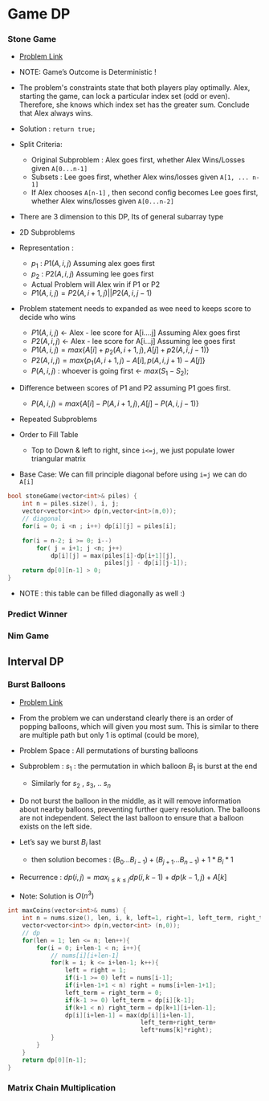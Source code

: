 # Game DP

### Stone Game

- [Problem Link](https://leetcode.com/problems/stone-game/)
- NOTE: Game’s Outcome is Deterministic !
- The problem's constraints state that both players play optimally. Alex, starting the game, can lock a particular index set (odd or even). Therefore, she knows which index set has the greater sum. Conclude that Alex always wins.
- Solution : `return true;`
- Split Criteria:
  - Original Subproblem : Alex goes first, whether Alex Wins/Losses given `A[0...n-1]`
  - Subsets : Lee goes first, whether Alex wins/losses given `A[1, ... n-1]`
  - If Alex chooses `A[n-1]` , then second config becomes Lee goes first, whether Alex wins/losses given `A[0...n-2]`

- There are 3 dimension to this DP, Its of general subarray type
- 2D Subproblems
- Representation :
  - $p_1$ : $P1(A, i, j)$ Assuming alex goes first
  - $p_2$ : $P2(A, i, j)$ Assuming lee goes first
  - Actual Problem will Alex win if P1 or P2
  - $P1(A, i, j) = P2(A, i+1, j) || P2(A, i, j-1)$

- Problem statement needs to expanded as wee need to keeps score to decide who wins
  - $P1(A,i,j)$ <- Alex - lee score for A[i….j] Assuming Alex goes first
  - $P2(A,i,j)$ <- Alex - lee score for A[i…j] Assuming lee goes first
  - $P1(A,i,j) = max \{A[i] + p_2(A,i+1,j) , A[j] + p2(A,i,j-1) \}$
  - $P2(A,i,j) = max \{  p_1(A,i+1,j)-A[i] , p(A,i,j+1)-A[j] \}$
  - $P(A,i,j)$ : whoever is going first <- $max(S_1 - S_2)$;

- Difference between scores of P1 and P2 assuming P1 goes first.
  - $P(A,i,j) = max \{A[i] - P(A,i+1,j) , A[j] - P(A,i,j-1) \}$

- Repeated Subproblems
- Order to Fill Table
  - Top to Down & left to right, since `i<=j`, we just populate lower triangular matrix

- Base Case: We can fill principle diagonal before using `i=j` we can do `A[i]`

````c++
bool stoneGame(vector<int>& piles) {
    int n = piles.size(), i, j;
    vector<vector<int>> dp(n,vector<int>(n,0));
    // diagonal
    for(i = 0; i <n ; i++) dp[i][j] = piles[i];

    for(i = n-2; i >= 0; i--)
        for( j = i+1; j <n; j++)
            dp[i][j] = max(piles[i]-dp[i+1][j],
                           piles[j] - dp[i][j-1]);
    return dp[0][n-1] > 0; 
}
````

- NOTE : this table can be filled diagonally as well :)

### Predict Winner

### Nim Game

## Interval DP

### Burst Balloons

* [Problem Link](https://leetcode.com/problems/burst-balloons/)
* From the problem we can understand clearly there is an order of popping balloons, which will given you most sum. This is similar to there are multiple path but only 1 is optimal (could be more),
* Problem Space : All permutations of bursting balloons
* Subproblem : $s_1$ : the permutation in which balloon $B_1$ is burst at the end
  * Similarly for $s_2$ , $s_3$, .. $s_n$

* Do not burst the balloon in the middle, as it will remove information about nearby balloons, preventing further query resolution. The balloons are not independent. Select the last balloon to ensure that a balloon exists on the left side.
* Let’s say we burst $B_i$ last
  * then solution becomes : $(B_0 ...B_{i-1}) + (B_{j+1} ... B_{n-1}) + 1 *B_i * 1$

* Recurrence : $dp(i, j) = max_{i \le k \le j} dp(i, k-1) + dp(k-1, j) + A[k]$
* Note: Solution is $O(n^3)$

````c++
int maxCoins(vector<int>& nums) {
    int n = nums.size(), len, i, k, left=1, right=1, left_term, right_term;
    vector<vector<int>> dp(n,vector<int> (n,0));
    // dp
    for(len = 1; len <= n; len++){
        for(i = 0; i+len-1 < n; i++){
            // nums[i][i+len-1]
            for(k = i; k <= i+len-1; k++){
                left = right = 1;
                if(i-1 >= 0) left = nums[i-1];
                if(i+len-1+1 < n) right = nums[i+len-1+1];
                left_term = right_term = 0;
                if(k-1 >= 0) left_term = dp[i][k-1];
                if(k+1 < n) right_term = dp[k+1][i+len-1];
                dp[i][i+len-1] = max(dp[i][i+len-1],
                                     left_term+right_term+
                                     left*nums[k]*right);
            }
        }
    }     
  	return dp[0][n-1]; 
}
````

### Matrix Chain Multiplication
